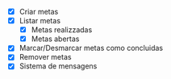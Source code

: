 - [x] Criar metas
- [x] Listar metas
    -  [x] Metas realizzadas
    -  [x] Metas abertas 
- [x] Marcar/Desmarcar metas como concluidas
- [x] Remover metas
- [x] Sistema de mensagens